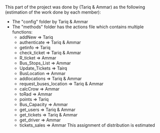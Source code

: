 This part of the project was done by (Tariq & Ammar) as the following (estimation of the work done by each member):
- The "config" folder by Tariq & Ammar
- The "methods" folder has the actions file which contains multiple functions:
	- addNew => Tariq
	- authenticate => Tariq & Ammar
	- getinfo => Tariq
	- check_ticket => Tariq & Ammar
	- R_ticket => Ammar
	- Bus_Stops_List => Ammar
	- Update_Tickets => Tairq
	- BusLocation => Ammar
	- addlocations => Tariq & Ammar
	- request_buses_location => Tariq & Ammar
	- calcCrow => Ammar
	- toRad => Ammar
	- points => Tariq
	- Bus_Capacity => Ammar
	- get_users => Tariq & Ammar
	- get_tickets => Tariq & Ammar
	- get_driver => Ammar
	- tickets_sales => Ammar
This assignment of distribution is estimated
